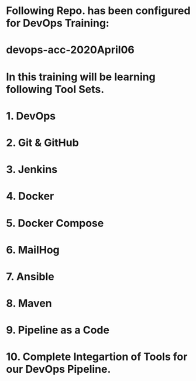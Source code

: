 # Following Repo. has been configured for DevOps Training: 
# devops-acc-2020April06
# In this training will be learning following Tool Sets. 
# 1. DevOps 
# 2. Git & GitHub
# 3. Jenkins 
# 4. Docker
# 5. Docker Compose
# 6. MailHog
# 7. Ansible 
# 8. Maven
# 9. Pipeline as a Code
# 10. Complete Integartion of Tools for our DevOps Pipeline. 


